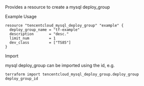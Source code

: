 Provides a resource to create a mysql deploy_group

Example Usage

```hcl
resource "tencentcloud_mysql_deploy_group" "example" {
  deploy_group_name = "tf-example"
  description       = "desc."
  limit_num         = 1
  dev_class         = ["TS85"]
}
```

Import

mysql deploy_group can be imported using the id, e.g.

```
terraform import tencentcloud_mysql_deploy_group.deploy_group deploy_group_id
```